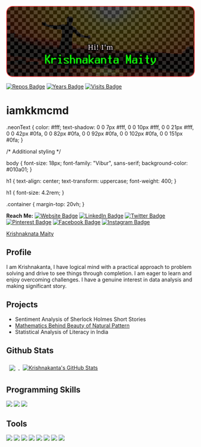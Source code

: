 
<!-- Cover Photo-->
[![iamkkmcmd's cover photo](./git_cover.png)](https://iamkkmcmd.github.io)

<!-- About Github -->
[![Repos Badge](https://badges.pufler.dev/repos/iamkkmcmd)](https://github.com/iamkkmcmd)
[![Years Badge](https://badges.pufler.dev/years/iamkkmcmd)](https://github.com/iamkkmcmd)
[![Visits Badge](https://badges.pufler.dev/visits/iamkkmcmd/iamkkmcmd)](https://github.com/iamkkmcmd/iamkkmcmd)

<div class="container">
    <h1 class="neonText">
          iamkkmcmd
    </h1>

 </div>
 .neonText {
  color: #fff;
  text-shadow:
      0 0 7px #fff,
      0 0 10px #fff,
      0 0 21px #fff,
      0 0 42px #0fa,
      0 0 82px #0fa,
      0 0 92px #0fa,
      0 0 102px #0fa,
      0 0 151px #0fa;
}

/* Additional styling */
  
body {
  font-size: 18px;
  font-family: "Vibur", sans-serif;
  background-color: #010a01;
}  

h1 {
  text-align: center;
  text-transform: uppercase;
  font-weight: 400;
}
  
h1 {
    font-size: 4.2rem;
}

.container {
  margin-top: 20vh;
}

<!--Social Profiles-->
**Reach Me:** 
[![Website Badge](https://img.shields.io/badge/Website-Come-Here-informational?style=for-the-badge&logo=internet&logoColor=white&color=0D76A8)](https://www.linkedin.com/in/iamkkmcmd)
[![LinkedIn Badge](https://img.shields.io/badge/LinkedIn-Profile-informational?style=flat&logo=linkedin&logoColor=white&color=0D76A8)](https://www.linkedin.com/in/iamkkmcmd)
[![Twitter Badge](https://img.shields.io/badge/Twitter-Profile-informational?style=flat&logo=twitter&logoColor=white&color=0D76A8)](https://www.twitter.com/iamkkmcmd)
[![Pinterest Badge](https://img.shields.io/badge/Pinterest-Profile-informational?style=flat&logo=pinterest&logoColor=white&color=0D76A8)](https://www.pinterest.com/iamkkmcmd)
[![Facebook Badge](https://img.shields.io/badge/Facebook-Profile-informational?style=flat&logo=facebook&logoColor=white&color=0D76A8)](https://www.facebook.com/iamkkmcmd)
[![Instagram Badge](https://img.shields.io/badge/Instagram-Profile-informational?style=flat&logo=instagram&logoColor=white&color=0D76A8)](https://www.instagram.com/iamkkmcmd)

<div class="badge-base LI-profile-badge" data-locale="en_US" data-size="medium" data-theme="dark" data-type="VERTICAL" data-vanity="iamkkmcmd" data-version="v1"><a class="badge-base__link LI-simple-link" href="https://in.linkedin.com/in/iamkkmcmd?trk=profile-badge">Krishnaknata Maity</a></div>

## Profile
I am Krishnakanta, I have logical mind with a practical approach to problem solving and drive to see things through completion. I am eager to learn and enjoy overcoming challenges. I have a genuine interest in data analysis and making significant story.

## Projects
- Sentiment Analysis of Sherlock Holmes Short Stories
- [Mathematics Behind Beauty of Natural Pattern](https://iamkkm-cmd.shinyapps.io/BeautyOfNature/)
- Statistical Analysis of Literacy in India

## Github Stats
<a href="https://github.com/iamkkmcmd">
  <img align="center" style="margin:0.5rem" src="https://github-readme-stats.vercel.app/api/top-langs/?username=iamkkmcmd&hide=html,css&title_color=ffffff&text_color=c9cacc&icon_color=4AB197&bg_color=1A2B34" />
</a>
<a href="https://github.com/iamkkmcmd">
  <img align="center" style="margin:0.5rem" src="https://github-readme-stats.vercel.app/api?username=iamkkmcmd&show_icons=true&line_height=27&count_private=true&title_color=ffffff&text_color=c9cacc&icon_color=4AB097&bg_color=1A2B34" alt="Krishnakanta's GitHub Stats" />
</a>

## Programming Skills 
![](https://img.shields.io/badge/Code-R-informational?style=flat&logo=r&logoColor=white&color=07aff7)
![](https://img.shields.io/badge/Code-Python-informational?style=flat&logo=python&logoColor=white&color=07aff7)
![](https://img.shields.io/badge/Code-C-informational?style=flat&logo=c&logoColor=white&color=07aff7)

## Tools
![](https://img.shields.io/badge/Tools-RStudio-informational?style=flat&logo=rstudio&logoColor=white&color=07aff7)
![](https://img.shields.io/badge/Tools-Jupyter-informational?style=flat&logo=jupyter&logoColor=white&color=f77f07)
![](https://img.shields.io/badge/Tools-Word-informational?style=flat&logo=microsoftword&logoColor=white&color=0a58a6)
![](https://img.shields.io/badge/Tools-Excel-informational?style=flat&logo=microsoftexcel&logoColor=white&color=069e52)
![](https://img.shields.io/badge/Tools-Powerpoint-informational?style=flat&logo=microsoftpowerpoint&logoColor=white&color=990507)
![](https://img.shields.io/badge/Tools-Photoshop-informational?style=flat&logo=adobephotoshop&logoColor=white&color=0887cc)
![](https://img.shields.io/badge/Tools-Pagemaker-informational?style=flat&logo=adobepagemaker&logoColor=white&color=4AB197)
![](https://img.shields.io/badge/Tools-Coreldraw-informational?style=flat&logo=coreldraw&logoColor=white&color=4AB197)
